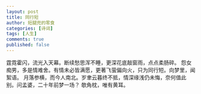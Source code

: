 ```yaml
---
layout: post
title: 同行短
author: 短腿兜的零食
categories: [诗词]
tags: [人生]
comments: true
published: false
---
```

霆霓霍闪，流光入天幕。断续愁思浑不睡，更深花底敲窗雨，点点柔肠碎。
怨女痴男，多是情难舍。有情未必皆满愿，更著飞萤偏向火，只为同行短。向梦里，闻絮语。
月落参横，而今人南北。岁聿云暮终不抵，情深缘浅仍未悔，奈何值此别。问孟婆，二十年前梦一场？ 欹角枕，唯有黄耳。